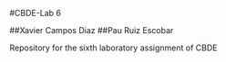#CBDE-Lab 6

##Xavier Campos Diaz
##Pau Ruiz Escobar

Repository for the sixth laboratory assignment of CBDE